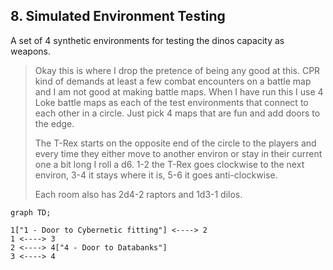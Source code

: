 ## 8. Simulated Environment Testing

A set of 4 synthetic environments for testing the dinos capacity as weapons.

> Okay this is where I drop the pretence of being any good at this. CPR kind of demands at least a few combat encounters on a battle map and I am not good at making battle maps. When I have run this I use 4 Loke battle maps as each of the test environments that connect to each other in a circle. Just pick 4 maps that are fun and add doors to the edge.
> 
> The T-Rex starts on the opposite end of the circle to the players and every time they either move to another environ or stay in their current one a bit long I roll a d6. 1-2 the T-Rex goes clockwise to the next environ, 3-4 it stays where it is, 5-6 it goes anti-clockwise.
> 
 >Each room also has 2d4-2 raptors and  1d3-1 dilos.
 
```mermaid
graph TD;

1["1 - Door to Cybernetic fitting"] <----> 2
1 <----> 3
2 <----> 4["4 - Door to Databanks"]
3 <----> 4
```